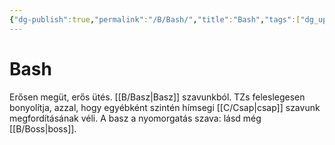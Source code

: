 ```yaml
---
{"dg-publish":true,"permalink":"/B/Bash/","title":"Bash","tags":["dg_uploaded"],"created":"2023-11-09T08:32","updated":"2023-11-09T08:32"}
---
```



# Bash

Erősen megüt, erős ütés. [[B/Basz\|Basz]] szavunkból. TZs feleslegesen bonyolítja, azzal, hogy egyébként szintén hímsegi [[C/Csap\|csap]] szavunk megfordításának véli. A basz a nyomorgatás szava: lásd még [[B/Boss\|boss]].  
